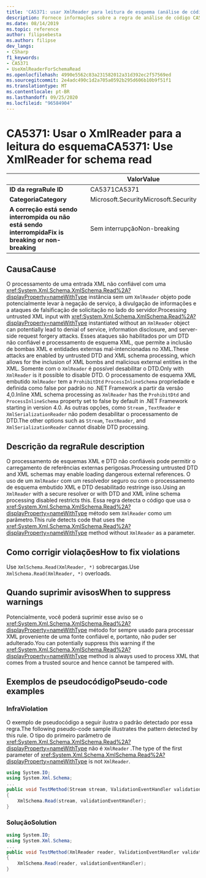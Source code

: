 ```yaml
---
title: 'CA5371: usar XmlReader para leitura de esquema (análise de código)'
description: Fornece informações sobre a regra de análise de código CA5371, incluindo causas, como corrigir violações e quando suprimir.
ms.date: 08/14/2019
ms.topic: reference
author: filipsebesta
ms.author: filipse
dev_langs:
- CSharp
f1_keywords:
- CA5371
- UseXmlReaderForSchemaRead
ms.openlocfilehash: 4990e5562c83a231582012a31d392ec2f57569ed
ms.sourcegitcommit: 2e4adc490c1d2a705a0592b295d606b10b9f51f1
ms.translationtype: MT
ms.contentlocale: pt-BR
ms.lasthandoff: 09/25/2020
ms.locfileid: "96584904"
---
```

# <a name="ca5371-use-xmlreader-for-schema-read"></a><span data-ttu-id="794c3-103">CA5371: Usar o XmlReader para a leitura do esquema</span><span class="sxs-lookup"><span data-stu-id="794c3-103">CA5371: Use XmlReader for schema read</span></span>

| | <span data-ttu-id="794c3-104">Valor</span><span class="sxs-lookup"><span data-stu-id="794c3-104">Value</span></span> |
|-|-|
| <span data-ttu-id="794c3-105">**ID da regra**</span><span class="sxs-lookup"><span data-stu-id="794c3-105">**Rule ID**</span></span> |<span data-ttu-id="794c3-106">CA5371</span><span class="sxs-lookup"><span data-stu-id="794c3-106">CA5371</span></span>|
| <span data-ttu-id="794c3-107">**Categoria**</span><span class="sxs-lookup"><span data-stu-id="794c3-107">**Category**</span></span> |<span data-ttu-id="794c3-108">Microsoft.Security</span><span class="sxs-lookup"><span data-stu-id="794c3-108">Microsoft.Security</span></span>|
| <span data-ttu-id="794c3-109">**A correção está sendo interrompida ou não está sendo interrompida**</span><span class="sxs-lookup"><span data-stu-id="794c3-109">**Fix is breaking or non-breaking**</span></span> |<span data-ttu-id="794c3-110">Sem interrupção</span><span class="sxs-lookup"><span data-stu-id="794c3-110">Non-breaking</span></span>|

## <a name="cause"></a><span data-ttu-id="794c3-111">Causa</span><span class="sxs-lookup"><span data-stu-id="794c3-111">Cause</span></span>

<span data-ttu-id="794c3-112">O processamento de uma entrada XML não confiável com uma <xref:System.Xml.Schema.XmlSchema.Read%2A?displayProperty=nameWithType> instância sem um `XmlReader` objeto pode potencialmente levar à negação de serviço, à divulgação de informações e a ataques de falsificação de solicitação no lado do servidor.</span><span class="sxs-lookup"><span data-stu-id="794c3-112">Processing untrusted XML input with <xref:System.Xml.Schema.XmlSchema.Read%2A?displayProperty=nameWithType> instantiated without an `XmlReader` object can potentially lead to denial of service, information disclosure, and server-side request forgery attacks.</span></span> <span data-ttu-id="794c3-113">Esses ataques são habilitados por um DTD não confiável e processamento de esquema XML, que permite a inclusão de bombas XML e entidades externas mal-intencionadas no XML.</span><span class="sxs-lookup"><span data-stu-id="794c3-113">These attacks are enabled by untrusted DTD and XML schema processing, which allows for the inclusion of XML bombs and malicious external entities in the XML.</span></span> <span data-ttu-id="794c3-114">Somente com o `XmlReader` é possível desabilitar o DTD.</span><span class="sxs-lookup"><span data-stu-id="794c3-114">Only with `XmlReader` is it possible to disable DTD.</span></span> <span data-ttu-id="794c3-115">O processamento de esquema XML embutido `XmlReader` tem a `ProhibitDtd` `ProcessInlineSchema` propriedade e definida como false por padrão no .NET Framework a partir da versão 4,0.</span><span class="sxs-lookup"><span data-stu-id="794c3-115">Inline XML schema processing as `XmlReader` has the `ProhibitDtd` and `ProcessInlineSchema` property set to false by default in .NET Framework starting in version 4.0.</span></span> <span data-ttu-id="794c3-116">As outras opções, como `Stream` , `TextReader` e `XmlSerializationReader` não podem desabilitar o processamento de DTD.</span><span class="sxs-lookup"><span data-stu-id="794c3-116">The  other options such as `Stream`, `TextReader`, and `XmlSerializationReader` cannot disable DTD processing.</span></span>

## <a name="rule-description"></a><span data-ttu-id="794c3-117">Descrição da regra</span><span class="sxs-lookup"><span data-stu-id="794c3-117">Rule description</span></span>

<span data-ttu-id="794c3-118">O processamento de esquemas XML e DTD não confiáveis pode permitir o carregamento de referências externas perigosas.</span><span class="sxs-lookup"><span data-stu-id="794c3-118">Processing untrusted DTD and XML schemas may enable loading dangerous external references.</span></span> <span data-ttu-id="794c3-119">O uso de um `XmlReader` com um resolvedor seguro ou com o processamento de esquema embutido XML e DTD desabilitado restringe isso.</span><span class="sxs-lookup"><span data-stu-id="794c3-119">Using an `XmlReader` with a secure resolver or with DTD and XML inline schema processing disabled restricts this.</span></span> <span data-ttu-id="794c3-120">Essa regra detecta o código que usa o <xref:System.Xml.Schema.XmlSchema.Read%2A?displayProperty=nameWithType> método sem `XmlReader` como um parâmetro.</span><span class="sxs-lookup"><span data-stu-id="794c3-120">This rule detects code that uses the <xref:System.Xml.Schema.XmlSchema.Read%2A?displayProperty=nameWithType> method without `XmlReader` as a parameter.</span></span>

## <a name="how-to-fix-violations"></a><span data-ttu-id="794c3-121">Como corrigir violações</span><span class="sxs-lookup"><span data-stu-id="794c3-121">How to fix violations</span></span>

<span data-ttu-id="794c3-122">Use `XmlSchema.Read(XmlReader, *)` sobrecargas.</span><span class="sxs-lookup"><span data-stu-id="794c3-122">Use `XmlSchema.Read(XmlReader, *)` overloads.</span></span>

## <a name="when-to-suppress-warnings"></a><span data-ttu-id="794c3-123">Quando suprimir avisos</span><span class="sxs-lookup"><span data-stu-id="794c3-123">When to suppress warnings</span></span>

<span data-ttu-id="794c3-124">Potencialmente, você poderá suprimir esse aviso se o <xref:System.Xml.Schema.XmlSchema.Read%2A?displayProperty=nameWithType> método for sempre usado para processar XML proveniente de uma fonte confiável e, portanto, não puder ser adulterado.</span><span class="sxs-lookup"><span data-stu-id="794c3-124">You can potentially suppress this warning if the <xref:System.Xml.Schema.XmlSchema.Read%2A?displayProperty=nameWithType> method is always used to process XML that comes from a trusted source and hence cannot be tampered with.</span></span>

## <a name="pseudo-code-examples"></a><span data-ttu-id="794c3-125">Exemplos de pseudocódigo</span><span class="sxs-lookup"><span data-stu-id="794c3-125">Pseudo-code examples</span></span>

### <a name="violation"></a><span data-ttu-id="794c3-126">Infra</span><span class="sxs-lookup"><span data-stu-id="794c3-126">Violation</span></span>

<span data-ttu-id="794c3-127">O exemplo de pseudocódigo a seguir ilustra o padrão detectado por essa regra.</span><span class="sxs-lookup"><span data-stu-id="794c3-127">The following pseudo-code sample illustrates the pattern detected by this rule.</span></span>
<span data-ttu-id="794c3-128">O tipo do primeiro parâmetro de <xref:System.Xml.Schema.XmlSchema.Read%2A?displayProperty=nameWithType> não é `XmlReader` .</span><span class="sxs-lookup"><span data-stu-id="794c3-128">The type of the first parameter of <xref:System.Xml.Schema.XmlSchema.Read%2A?displayProperty=nameWithType> is not `XmlReader`.</span></span>

```csharp
using System.IO;
using System.Xml.Schema;
...
public void TestMethod(Stream stream, ValidationEventHandler validationEventHandler)
{
    XmlSchema.Read(stream, validationEventHandler);
}
```

### <a name="solution"></a><span data-ttu-id="794c3-129">Solução</span><span class="sxs-lookup"><span data-stu-id="794c3-129">Solution</span></span>

```csharp
using System.IO;
using System.Xml.Schema;
...
public void TestMethod(XmlReader reader, ValidationEventHandler validationEventHandler)
{
    XmlSchema.Read(reader, validationEventHandler);
}
```
